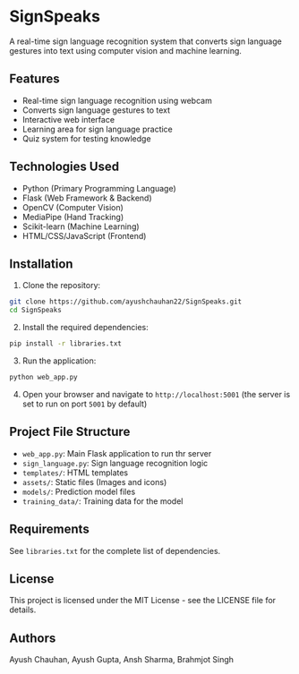 # SignSpeaks

A real-time sign language recognition system that converts sign language gestures into text using computer vision and machine learning.

## Features

- Real-time sign language recognition using webcam
- Converts sign language gestures to text
- Interactive web interface
- Learning area for sign language practice
- Quiz system for testing knowledge

## Technologies Used

- Python (Primary Programming Language)
- Flask (Web Framework & Backend)
- OpenCV (Computer Vision)
- MediaPipe (Hand Tracking)
- Scikit-learn (Machine Learning)
- HTML/CSS/JavaScript (Frontend)

## Installation

1. Clone the repository:
```bash
git clone https://github.com/ayushchauhan22/SignSpeaks.git
cd SignSpeaks
```

2. Install the required dependencies:
```bash
pip install -r libraries.txt
```

3. Run the application:
```bash
python web_app.py
```

4. Open your browser and navigate to `http://localhost:5001` (the server is set to run on port `5001` by default)

## Project File Structure

- `web_app.py`: Main Flask application to run thr server
- `sign_language.py`: Sign language recognition logic
- `templates/`: HTML templates
- `assets/`: Static files (Images and icons)
- `models/`: Prediction model files
- `training_data/`: Training data for the model

## Requirements

See `libraries.txt` for the complete list of dependencies.

## License

This project is licensed under the MIT License - see the LICENSE file for details.

## Authors

Ayush Chauhan, Ayush Gupta, Ansh Sharma, Brahmjot Singh
